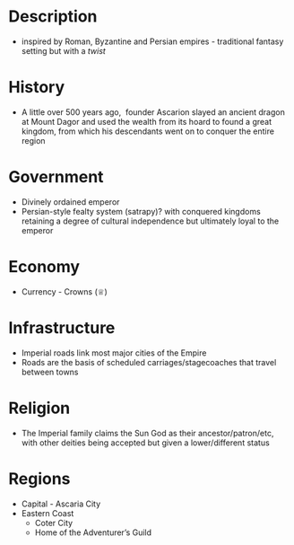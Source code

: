 # Description
- inspired by Roman, Byzantine and Persian empires - traditional fantasy setting but with a *twist*
# History 
- A little over 500 years ago,  founder Ascarion slayed an ancient dragon at Mount Dagor and used the wealth from its hoard to found a great kingdom, from which his descendants went on to conquer the entire region 
# Government
- Divinely ordained emperor
- Persian-style fealty system (satrapy)? with conquered kingdoms retaining a degree of cultural independence but ultimately loyal to the emperor 

# Economy
- Currency - Crowns (♕)

# Infrastructure
- Imperial roads link most major cities of the Empire
- Roads are the basis of scheduled carriages/stagecoaches that travel between towns

# Religion
- The Imperial family claims the Sun God as their ancestor/patron/etc, with other deities being accepted but given a lower/different status

# Regions
- Capital - Ascaria City
- Eastern Coast
	- Coter City
	- Home of the Adventurer’s Guild